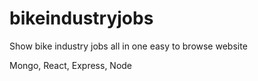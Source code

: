 # bikeindustryjobs
Show bike industry jobs all in one easy to browse website

Mongo, React, Express, Node
